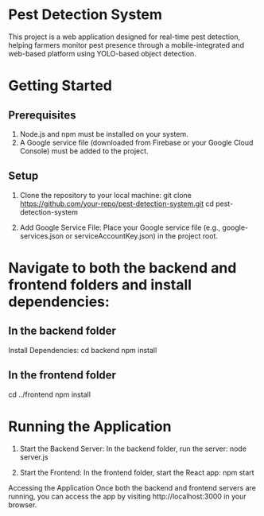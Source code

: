 # Pest Detection System
This project is a web application designed for real-time pest detection, helping farmers monitor pest presence through a mobile-integrated and web-based platform using YOLO-based object detection.

# Getting Started
## Prerequisites
1. Node.js and npm must be installed on your system.
2. A Google service file (downloaded from Firebase or your Google Cloud Console) must be added to the project.
   
## Setup
1. Clone the repository to your local machine:
git clone https://github.com/your-repo/pest-detection-system.git
cd pest-detection-system

3. Add Google Service File: Place your Google service file (e.g., google-services.json or serviceAccountKey.json) in the project root.

# Navigate to both the backend and frontend folders and install dependencies:
## In the backend folder
Install Dependencies:
cd backend
npm install

## In the frontend folder
cd ../frontend
npm install

# Running the Application
1. Start the Backend Server:
In the backend folder, run the server:
node server.js

2. Start the Frontend:
In the frontend folder, start the React app:
npm start

Accessing the Application
Once both the backend and frontend servers are running, you can access the app by visiting http://localhost:3000 in your browser.
